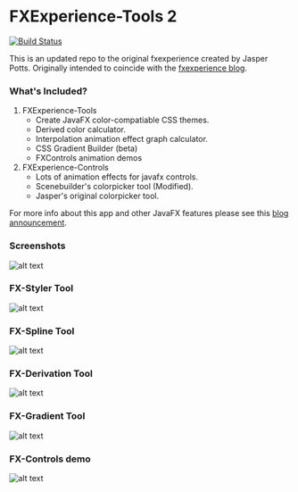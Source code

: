 # FXExperience-Tools 2 

[![Build Status](https://travis-ci.org/EricCanull/fxexperience2.svg?branch=master)](https://travis-ci.org/EricCanull/fxexperience2)                                      

This is an updated repo to the original fxexperience created by
Jasper Potts. Originally intended to coincide with the [fxexperience 
blog](http://fxexperience.com/). 

### What's Included? 
1. FXExperience-Tools 
	- Create JavaFX color-compatiable CSS themes. 
	- Derived color calculator.
	- Interpolation animation effect graph calculator.
	- CSS Gradient Builder (beta)
	- FXControls animation demos
2. FXExperience-Controls
	- Lots of animation effects for javafx controls.
	- Scenebuilder's colorpicker tool (Modified).
	- Jasper's original colorpicker tool.
	
			
For more info about this app and other JavaFX features please
 see this [blog announcement](http://fxexperience.com/2012/03/announcing-fx-experience-tools/).

### Screenshots
![alt text](https://github.com/EricCanull/fxexperience2/blob/master/FXExperienceTools/src/main/resources/images/screenshots/fxexperience-gif.gif "Animated Gif")
### FX-Styler Tool
![alt text](https://github.com/EricCanull/fxexperience2/blob/master/FXExperienceTools/src/main/resources/images/screenshots/fxtoolscreenshot.png "CSS Styler")
### FX-Spline Tool
![alt text](https://github.com/EricCanull/fxexperience2/blob/master/FXExperienceTools/src/main/resources/images/screenshots/splinescreenshot.png "Spline Tool")
### FX-Derivation Tool
![alt text](https://github.com/EricCanull/fxexperience2/blob/master/FXExperienceTools/src/main/resources/images/screenshots/derivationscreenshot.png "Derivation calculator")
### FX-Gradient Tool
![alt text](https://github.com/EricCanull/fxexperience2/blob/master/FXExperienceTools/src/main/resources/images/screenshots/gradientscreenshot.png "Gradient Tool")
### FX-Controls demo
![alt text](https://github.com/EricCanull/fxexperience2/blob/master/FXExperienceTools/src/main/resources/images/screenshots/fxcontrolscreenshot.png "fxControls Demo")



